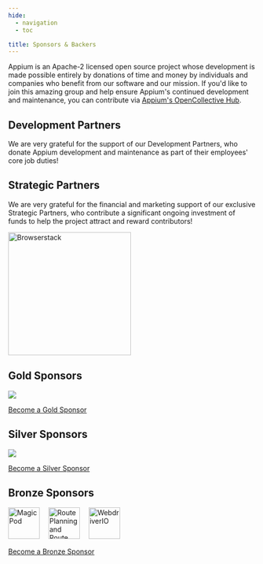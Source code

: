 ```yaml
---
hide:
  - navigation
  - toc

title: Sponsors & Backers
---
```


<style>
  .appium-sponsor-thanks { display: none; }
  .sponsor-section img { height: 64px; padding-right: 1em; }
</style>

Appium is an Apache-2 licensed open source project whose development is made possible entirely by
donations of time and money by individuals and companies who benefit from our software and our
mission. If you'd like to join this amazing group and help ensure Appium's continued development
and maintenance, you can contribute via [Appium's OpenCollective
Hub](https://opencollective.com/appium).

## Development Partners

We are very grateful for the support of our Development Partners, who donate Appium development and
maintenance as part of their employees' core job duties!

## Strategic Partners

We are very grateful for the financial and marketing support of our exclusive Strategic Partners,
who contribute a significant ongoing investment of funds to help the project attract and reward
contributors!

<a href="https://www.browserstack.com/browserstack-appium?utm_campaigncode=701OW00000AoUTQYA3&utm_medium=partnered&utm_source=appium">
  <picture>
    <source srcset="../assets/images/sponsor-logo-browserstack-dark.png" media="(prefers-color-scheme: dark)"/>
    <source srcset="../assets/images/sponsor-logo-browserstack-light.png" media="(prefers-color-scheme: light)"/>
    <img src="../assets/images/sponsor-logo-browserstack-dark.png" width="250" alt="Browserstack"/>
  </picture>
</a>

## Gold Sponsors

<a href="https://opencollective.com/appium" target="_blank"><img src="https://opencollective.com/appium/tiers/gold-sponsor.svg?avatarHeight=100&button=false&random=1"/></a>

[Become a Gold Sponsor](https://opencollective.com/appium/contribute/gold-sponsor-72877/checkout?interval=month&amount=500&contributeAs=me)

## Silver Sponsors

<a href="https://opencollective.com/appium" target="_blank"><img src="https://opencollective.com/appium/tiers/silver-sponsor.svg?avatarHeight=80&button=false&random=1"/></a>

[Become a Silver Sponsor](https://opencollective.com/appium/contribute/silver-sponsor-72876/checkout?interval=month&amount=250&contributeAs=me)

## Bronze Sponsors

<div class="sponsor-section">
  <a href="https://magicpod.com/" target="_blank"><img src="https://images.opencollective.com/magicpod/722b7e4/avatar/64.png" alt="MagicPod" /></a>
  <a href="https://route4me.com/" target="_blank"><img src="../assets/images/sponsor-logo-route4me.png" alt="Route Planning and Route Mapping" /></a>
  <a href="https://webdriver.io/" target="_blank"><img src="https://images.opencollective.com/webdriverio/bbdd6c3/logo/64.png" alt="WebdriverIO" /></a>
</div>

[Become a Bronze Sponsor](https://opencollective.com/appium/contribute/sponsors-70690/checkout?interval=month&amount=100&contributeAs=me)
